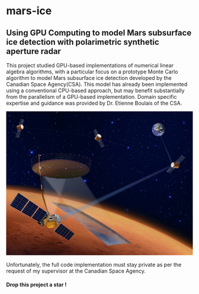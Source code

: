 # mars-ice
<h2>Using GPU Computing to model Mars subsurface ice detection with polarimetric synthetic aperture radar</h2>

This project studied GPU-based implementations of numerical linear algebra algorithms, with a particular focus on a prototype Monte Carlo algorithm to model Mars subsurface ice detection developed by the Canadian Space Agency(CSA). This model has already been implemented using a conventional CPU-based approach, but may benefit substantially from the parallelism of a GPU-based implementation. Domain specific expertise and guidance was provided by Dr. Etienne Boulais of the CSA.

![](https://github.com/jack-hanlon/mars-ice/blob/main/img/ice_mapper.jpg)

Unfortunately, the full code implementation must stay private as per the request of my supervisor at the Canadian Space Agency.

<h4>Drop this project a star !</h4>
